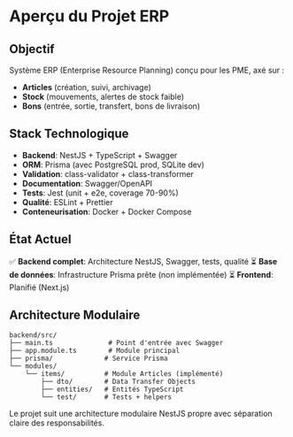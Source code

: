 # Aperçu du Projet ERP

## Objectif
Système ERP (Enterprise Resource Planning) conçu pour les PME, axé sur :
- **Articles** (création, suivi, archivage)
- **Stock** (mouvements, alertes de stock faible)  
- **Bons** (entrée, sortie, transfert, bons de livraison)

## Stack Technologique
- **Backend**: NestJS + TypeScript + Swagger
- **ORM**: Prisma (avec PostgreSQL prod, SQLite dev)
- **Validation**: class-validator + class-transformer
- **Documentation**: Swagger/OpenAPI
- **Tests**: Jest (unit + e2e, coverage 70-90%)
- **Qualité**: ESLint + Prettier
- **Conteneurisation**: Docker + Docker Compose

## État Actuel
✅ **Backend complet**: Architecture NestJS, Swagger, tests, qualité
⏳ **Base de données**: Infrastructure Prisma prête (non implémentée)
⏳ **Frontend**: Planifié (Next.js)

## Architecture Modulaire
```
backend/src/
├── main.ts              # Point d'entrée avec Swagger
├── app.module.ts        # Module principal
├── prisma/             # Service Prisma
└── modules/
    └── items/          # Module Articles (implémenté)
        ├── dto/        # Data Transfer Objects
        ├── entities/   # Entités TypeScript
        └── test/       # Tests + helpers
```

Le projet suit une architecture modulaire NestJS propre avec séparation claire des responsabilités.